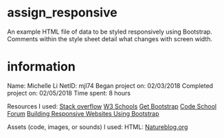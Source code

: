 # assign_responsive
An example HTML file of data to be styled responsively using Bootstrap. Comments within the style sheet detail what changes with screen width. 

# information
Name: Michelle Li
NetID: mjl74
Began project on: 02/03/2018
Completed project on: 02/05/2018
Time spent: 8 hours

Resources I used:
[Stack overflow](https://stackoverflow.com/questions/28704432/how-to-change-background-image-based-on-screen-size-possibly-with-bootstrap/28704616)
[W3 Schools](https://www.w3schools.com/css/css_navbar.asp)
[Get Bootstrap](https://getbootstrap.com/docs/4.0/utilities/display/)
[Code School Forum](https://www.codeschool.com/discuss/t/how-do-i-change-the-background-color-in-bootstraps-well-class/9290)
[Building Responsive Websites Using Bootstrap](https://www.sitepoint.com/building-responsive-websites-using-twitter-bootstrap/)

Assets (code, images, or sounds) I used:
HTML: [Natureblog.org](http://www.natureblog.org/)
